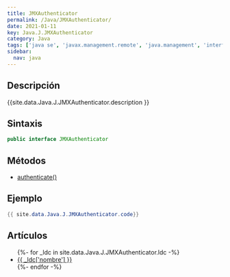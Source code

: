 ```yaml
---
title: JMXAuthenticator
permalink: /Java/JMXAuthenticator/
date: 2021-01-11
key: Java.J.JMXAuthenticator
category: Java
tags: ['java se', 'javax.management.remote', 'java.management', 'interface java', 'Java 1.5']
sidebar: 
  nav: java
---
```


## Descripción
{{site.data.Java.J.JMXAuthenticator.description }}

## Sintaxis
~~~java
public interface JMXAuthenticator
~~~

## Métodos
* [authenticate()](/Java/JMXAuthenticator/authenticate)

## Ejemplo
~~~java
{{ site.data.Java.J.JMXAuthenticator.code}}
~~~

## Artículos
<ul>
{%- for _ldc in site.data.Java.J.JMXAuthenticator.ldc -%}
   <li>
       <a href="{{_ldc['url'] }}">{{ _ldc['nombre'] }}</a>
   </li>
{%- endfor -%}
</ul>
